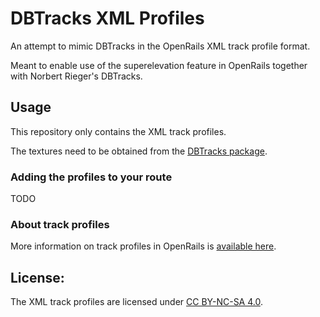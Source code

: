 
# DBTracks XML Profiles

An attempt to mimic DBTracks in the OpenRails XML track profile format.

Meant to enable use of the superelevation feature in OpenRails together with Norbert Rieger's DBTracks.


## Usage

This repository only contains the XML track profiles.

The textures need to be obtained from the [DBTracks package](https://the-train.de/downloads/entry/11252-dbtracks/).

### Adding the profiles to your route

TODO

### About track profiles

More information on track profiles in OpenRails is [available here](https://static.openrails.org/files/OpenRails-Testing-How%20to%20Provide%20Track%20Profiles%20for%20Open%20Rails%20Dynamic%20Track.pdf).


## License:

The XML track profiles are licensed under [CC BY-NC-SA 4.0](https://creativecommons.org/licenses/by-nc-sa/4.0/).
